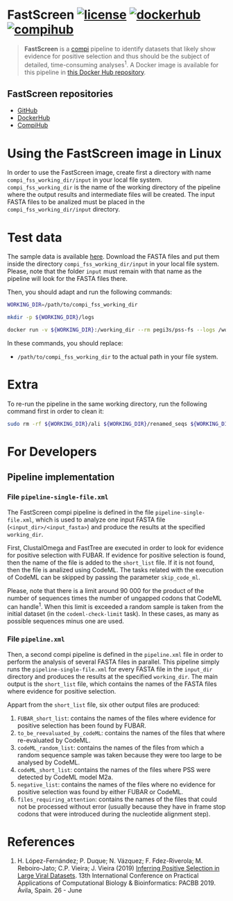 # FastScreen [![license](https://img.shields.io/badge/license-MIT-brightgreen)](https://github.com/pegi3s/pss-fs) [![dockerhub](https://img.shields.io/badge/hub-docker-blue)](https://github.com/pegi3s/pss-fs) [![compihub](https://img.shields.io/badge/hub-compi-blue)](https://www.sing-group.org/compihub/explore/5d5bb64f6d9e31002f3ce30a)
> **FastScreen** is a [compi](https://www.sing-group.org/compi/) pipeline to identify datasets that likely show evidence for positive selection and thus should be the subject of detailed, time-consuming analyses<sup>1</sup>. A Docker image is available for this pipeline in [this Docker Hub repository](https://hub.docker.com/r/pegi3s/pss-fs).

## FastScreen repositories

- [GitHub](https://github.com/pegi3s/pss-fs)
- [DockerHub](https://hub.docker.com/r/pegi3s/pss-fs)
- [CompiHub](https://www.sing-group.org/compihub/explore/5d5bb64f6d9e31002f3ce30a)

# Using the FastScreen image in Linux
In order to use the FastScreen image, create first a directory with name `compi_fss_working_dir/input` in your local file system. `compi_fss_working_dir` is the name of the working directory of the pipeline where the output results and intermediate files will be created. The input FASTA files to be analized must be placed in the `compi_fss_working_dir/input` directory.

# Test data
The sample data is available [here](https://github.com/pegi3s/pss-fs/tree/master/resources/test-data). Download the FASTA files and put them inside the directory `compi_fss_working_dir/input` in your local file system. Please, note that the folder `input` must remain with that name as the pipeline will look for the FASTA files there.

Then, you should adapt and run the following commands:

```bash
WORKING_DIR=/path/to/compi_fss_working_dir

mkdir -p ${WORKING_DIR}/logs

docker run -v ${WORKING_DIR}:/working_dir --rm pegi3s/pss-fs --logs /working_dir/logs
```
In these commands, you should replace:
- `/path/to/compi_fss_working_dir` to the actual path in your file system.

# Extra
To re-run the pipeline in the same working directory, run the following command first in order to clean it:

```bash
sudo rm -rf ${WORKING_DIR}/ali ${WORKING_DIR}/renamed_seqs ${WORKING_DIR}/logs ${WORKING_DIR}/tree ${WORKING_DIR}/FUBAR_files ${WORKING_DIR}/FUBAR_results ${WORKING_DIR}/short_list ${WORKING_DIR}/to_be_reevaluated_by_codeML ${WORKING_DIR}/codeML_random_list ${WORKING_DIR}/codeML_results ${WORKING_DIR}/tree.codeML ${WORKING_DIR}/codeML_short_list ${WORKING_DIR}/negative_list ${WORKING_DIR}/files_requiring_attention ${WORKING_DIR}/FUBAR_short_list && mkdir -p ${WORKING_DIR}/logs
```

# For Developers

## Pipeline implementation

### File `pipeline-single-file.xml`

The FastScreen compi pipeline is defined in the file `pipeline-single-file.xml`, which is used to analyze one input FASTA file (`<input_dir>/<input_fasta>`) and produce the results at the specified `working_dir`. 

First, ClustalOmega and FastTree are executed in order to look for evidence for positive selection with FUBAR. If evidence for positive selection is found, then the name of the file is added to the `short_list` file. If it is not found, then the file is analized using CodeML. The tasks related with the execution of CodeML can be skipped by passing the parameter `skip_code_ml`.

Please, note that there is a limit around 90 000 for the product of the number of sequences times the number of ungapped codons that CodeML can handle<sup>1</sup>. When this limit is exceeded a random sample is taken from the initial dataset (in the `codeml-check-limit` task). In these cases, as many as possible sequences minus one are used.

### File `pipeline.xml`

Then, a second compi pipeline is defined in the `pipeline.xml` file in order to perform the analysis of several FASTA files in parallel. This pipeline simply runs the `pipeline-single-file.xml` for every FASTA file in the `input_dir` directory and produces the results at the specified `working_dir`. The main output is the `short_list` file, which contains the names of the FASTA files where evidence for positive selection.

Appart from the `short_list` file, six other output files are produced:
1. `FUBAR_short_list`: contains the names of the files where evidence for positive selection has been found by FUBAR.
2. `to_be_reevaluated_by_codeML`: contains the names of the files that where re-evaluated by CodeML.
3. `codeML_random_list`: contains the names of the files from which a random sequence sample was taken because they were too large to be analysed by CodeML.
4. `codeML_short_list`: contains the names of the files where PSS were detected by CodeML model M2a.
5. `negative_list`: contains the names of the files where no evidence for positive selection was found by either FUBAR or CodeML.
6. `files_requiring_attention`: contains the names of the files that could not be processed without error (usually because they have in frame stop codons that were introduced during the nucleotide alignment step). 

# References
1. H. López-Fernández; P. Duque; N. Vázquez; F. Fdez-Riverola; M. Reboiro-Jato; C.P. Vieira; J. Vieira (2019) [Inferring Positive Selection in Large Viral Datasets](https://doi.org/10.1007/978-3-030-23873-5_8). 13th International Conference on Practical Applications of Computational Biology & Bioinformatics: PACBB 2019. Ávila, Spain. 26 - June
